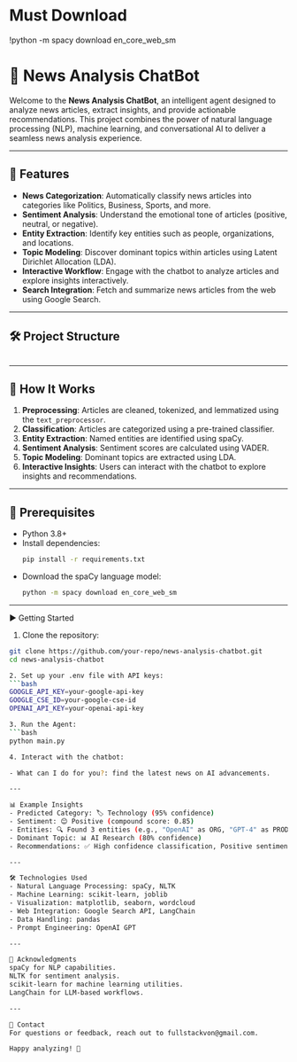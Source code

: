 # Must Download
!python -m spacy download en_core_web_sm

# 📰 News Analysis ChatBot

Welcome to the **News Analysis ChatBot**, an intelligent agent designed to analyze news articles, extract insights, and provide actionable recommendations. This project combines the power of natural language processing (NLP), machine learning, and conversational AI to deliver a seamless news analysis experience.

---

## 🚀 Features

- **News Categorization**: Automatically classify news articles into categories like Politics, Business, Sports, and more.
- **Sentiment Analysis**: Understand the emotional tone of articles (positive, neutral, or negative).
- **Entity Extraction**: Identify key entities such as people, organizations, and locations.
- **Topic Modeling**: Discover dominant topics within articles using Latent Dirichlet Allocation (LDA).
- **Interactive Workflow**: Engage with the chatbot to analyze articles and explore insights interactively.
- **Search Integration**: Fetch and summarize news articles from the web using Google Search.

---

## 🛠️ Project Structure

```

```



---

## 🧠 How It Works

1. **Preprocessing**: Articles are cleaned, tokenized, and lemmatized using the `text_preprocessor`.
2. **Classification**: Articles are categorized using a pre-trained classifier.
3. **Entity Extraction**: Named entities are identified using spaCy.
4. **Sentiment Analysis**: Sentiment scores are calculated using VADER.
5. **Topic Modeling**: Dominant topics are extracted using LDA.
6. **Interactive Insights**: Users can interact with the chatbot to explore insights and recommendations.

---

## 🛑 Prerequisites

- Python 3.8+
- Install dependencies:
  ```bash
  pip install -r requirements.txt

- Download the spaCy language model:
  ```bash
  python -m spacy download en_core_web_sm

---

▶️ Getting Started

1. Clone the repository:
  ```bash
  git clone https://github.com/your-repo/news-analysis-chatbot.git
  cd news-analysis-chatbot

2. Set up your .env file with API keys:
  ```bash
  GOOGLE_API_KEY=your-google-api-key
  GOOGLE_CSE_ID=your-google-cse-id
  OPENAI_API_KEY=your-openai-api-key

3. Run the Agent:
  ```bash
  python main.py

4. Interact with the chatbot:

- What can I do for you?: find the latest news on AI advancements.

---

📊 Example Insights
- Predicted Category: 🏷️ Technology (95% confidence)
- Sentiment: 😊 Positive (compound score: 0.85)
- Entities: 🔍 Found 3 entities (e.g., "OpenAI" as ORG, "GPT-4" as PRODUCT)
- Dominant Topic: 📊 AI Research (80% confidence)
- Recommendations: ✅ High confidence classification, Positive sentiment detected.

---

🛠️ Technologies Used
- Natural Language Processing: spaCy, NLTK
- Machine Learning: scikit-learn, joblib
- Visualization: matplotlib, seaborn, wordcloud
- Web Integration: Google Search API, LangChain
- Data Handling: pandas
- Prompt Engineering: OpenAI GPT

---

🌟 Acknowledgments
spaCy for NLP capabilities.
NLTK for sentiment analysis.
scikit-learn for machine learning utilities.
LangChain for LLM-based workflows.

---

📧 Contact
For questions or feedback, reach out to fullstackvon@gmail.com.

Happy analyzing! 🎉
